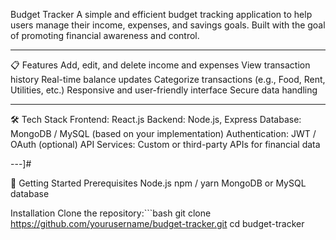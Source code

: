 Budget Tracker
A simple and efficient budget tracking application to help users manage their income, expenses, and savings goals. Built with the goal of promoting financial awareness and control.

---

📋 Features
Add, edit, and delete income and expenses
View transaction history
Real-time balance updates
Categorize transactions (e.g., Food, Rent, Utilities, etc.)
Responsive and user-friendly interface
Secure data handling

---

🛠️ Tech Stack
Frontend: React.js
Backend: Node.js, Express
Database: MongoDB / MySQL (based on your implementation)
Authentication: JWT / OAuth (optional)
API Services: Custom or third-party APIs for financial data

---]#

🚀 Getting Started
Prerequisites
Node.js
npm / yarn
MongoDB or MySQL database

Installation
Clone the repository:```bash
git clone https://github.com/yourusername/budget-tracker.git
cd budget-tracker
